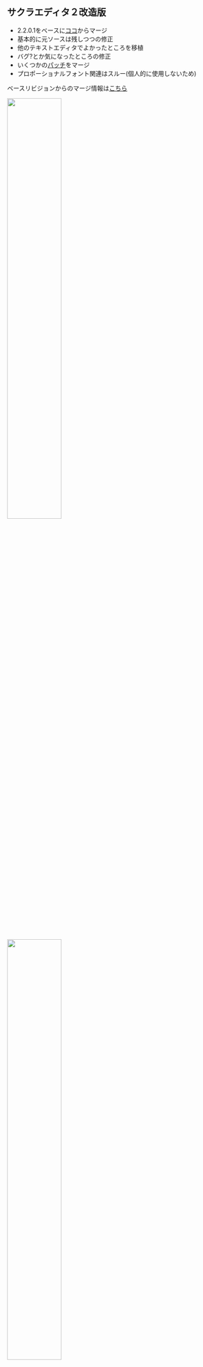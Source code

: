 ## サクラエディタ２改造版
* 2.2.0.1をベースに[ココ](http://svn.code.sf.net/p/sakura-editor/code/sakura/trunk2)からマージ
* 基本的に元ソースは残しつつの修正
* 他のテキストエディタでよかったところを移植
* バグ?とか気になったところの修正
* いくつかの[パッチ](https://sourceforge.net/p/sakura-editor/patchunicode/)をマージ
* プロポーショナルフォント関連はスルー(個人的に使用しないため)

ベースリビジョンからのマージ情報は[こちら](https://github.com/rabbiteariris/sakura2201R/blob/master/changes_from_r4011.txt)

<img src="https://raw.github.com/wiki/rabbiteariris/sakura2201R/images/sakura0.png" width="50%">
<img src="https://raw.github.com/wiki/rabbiteariris/sakura2201R/images/sakura1.png" width="50%">

<br>

### ● 注意<br>
現バージョンはレジストリを使用しています.<br>
レジストリに抵抗がある方の使用はおすすめしません.<br>

### ● 変更内容<br>
いくつかの設定はレジストリで変更できます.<br>
`[HKEY_CURRENT_USER\SOFTWARE\sakura_REI]` を参照してください.<br>

#### ・ファイル系

+ 設定情報の読み書きにレジストリを使用する<br>
  アンインストールする際は `[HKEY_CURRENT_USER\SOFTWARE\sakura.ini]` を削除してください(キー名はプロファイル名で変わりますので注意).<br>
  レジストリキーがない場合はiniファイルから読み込みます. つまりレジストリ優先で設定情報を扱います.<br>
  また、バージョンアップ時のバックアップファイル作成は行いません.<br>
    ・レジストリ読み込み無効化 `NoReadProfilesFromRegistry:dword:00000001`<br>
    ・レジストリ書き込み無効化 `NoWriteProfilesToRegistry:dword:00000001`<br>

+ 履歴(検索、置換、Grep)の値を変更<br>
  検索 30→16 `RecentSearchKeyMax=dword:00000010`<br>
  置換 30→16 `RecentReplaceKeyMax=dword:00000010`<br>
  Grepファイル 30→8 `RecentGrepFileMax=dword:00000008`<br>
  Grepフォルダ 30→16 `RecentGrepFolderMax=dword:00000010`<br>

+ 多重オープンの許可<br>
  Shiftを押しながらファイルのドロップで同じファイルでも新しいウィンドウで開きます.<br>

#### ・操作,編集系

+ キャレットのサイズを変更可能に<br>
  レジストリにより何種類か変更できます `CaretType=dword:00000002`<br>
    `0`: 変更なし<br>
    `1-10`: サイズ<br>
    `11`: 1バイトコードの時は1px、2バイトコードの時は2px<br>
    `12`: 半角入力の時は1px、全角入力の時は2px<br>

+ 水平スクロールの挙動を変更, メモ帳の挙動と同じにする<br>
  ・スクロール開始マージンを `1` に変更。画面の端でスクロール開始<br>
  ・スクロール幅を `16` に設定。一度に大きく移動<br>

+ タブ入力文字の切り替え機能(タブ<->空白)<br>
  ・`S_ChangeTabWidth`マクロを修正, 負の値を設定すると相互に切り替えます<br>

#### ・表示系

+ EOFのみの行(起動時とか)にも行番号を表示<br>

+ 行を中央ぞろえにする<br>
  デフォルトでは上揃えになっていて行の間隔が下に付加されている.<br>

+ 半角空白文字を `･` で描画<br>
  Sublime Textみて、これだ！って思いました<br>

+ タブ文字を線のみで描画<br>
  Sublime Textみて(ry<br>

+ コメント行の背景カラーを改行以降も有効にする<br>
  行コメントとかブロックコメントの背景カラーを設定している場合にわかりやすくなります<br>
  Sublime Tex(ry<br>

+ 空白タブ、改行のカラーは現在のテキストカラーから自動で設定<br>
  コメント内の空白タブ、改行の色が色分けに影響を受けます.<br>
  Sub(ry<br>

+ 選択範囲を変更<br>
  テキストと背景のブレント率を設定できるように.<br>
  デフォルトではテキスト 0%、背景を 100% 選択カラーにします.<br>
  あと、太字装飾の文字列を選択したときに選択範囲カラーの装飾の影響を受けないように修正.<br>

+ カーソル行アンダーラインを行番号から引っ張る<br>

+ 折り返しの縦線は引かないようにした<br>

#### ・UI系

+ リソース(ダイアログ)のフォントを `9, "ＭＳ Ｐゴシック"` から `9, "MS Shell Dlg"` へ変更<br>

+ タブ名のカラーを変更<br>
  ・変更 `TabCaptionColorModified=dword:00d70000`<br>
  ・キーマクロ記録中 `TabCaptionColorRecMacro=dword:000000d8`<br>

+ 正規表現検索のときに正規表現記号をクォート<br>
  (`$10` を検索する場合 `\$10` にする)<br>

+ アウトライン解析ダイアログのフォントに設定フォントを使用<br>
  ドッキング時に背景カラーを使用しない(コントロール色のまま)<br>

+ ステータスバーにパスを表示.<br>
  タブサイズとタイプ名を表示.<br>
  改行コードに主に使われているシステム名を表記.<br>

+ Grepフォルダの指定を物理的に4つに増やした(`;` で区切ると履歴管理が面倒…)<br>

+ Grep「現在編集中のファイルから検索」をチェックした時の状態を保持しないようにする<br>
  現在編集中からのGrepって「今回だけ！」ってことが多いと思います.<br>

+ 置換ダイアログの置換後テキストに置換前テキストを設定<br>

+ ダイレクトジャンプ一覧のカラムを選別<br>

### ● バグっぽいのを修正<br>
+ 検索マーク切り替え、インクリメンタルサーチの際に検索ダイアログの「正規表現」が影響を受けないように<br>
  常時、正規表現で検索しているとコレ結構ストレスたまります<br>

+ カーソル移動時に描画が崩れる問題の仮対応<br>
  キーリピートの時間が速かったり、MacType使ってると負荷がかかってるみたいで描画が崩れたり行番号と本文の描画が同期してなかったりしてます<br>
  あんまりいい修正方法ではありませんが受けるストレスのほうが大事なので気にせず修正しました<br>
  この修正がこの改造版のすべてかと思います<br>
